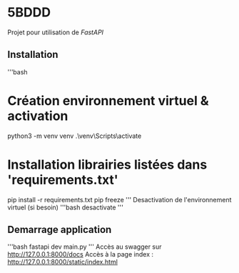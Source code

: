 # 5BDDD

Projet pour utilisation de _FastAPI_


## Installation

'''bash
# Création environnement virtuel & activation
python3 -m venv venv
.\venv\Scripts\activate
# Installation librairies listées dans 'requirements.txt'
pip install -r requirements.txt
pip freeze
'''
Desactivation de l'environnement virtuel (si besoin)
'''bash
desactivate
'''

## Demarrage application
'''bash
fastapi dev main.py
'''
Accès au swagger sur http://127.0.0.1:8000/docs
Accès à la page index : http://127.0.0.1:8000/static/index.html